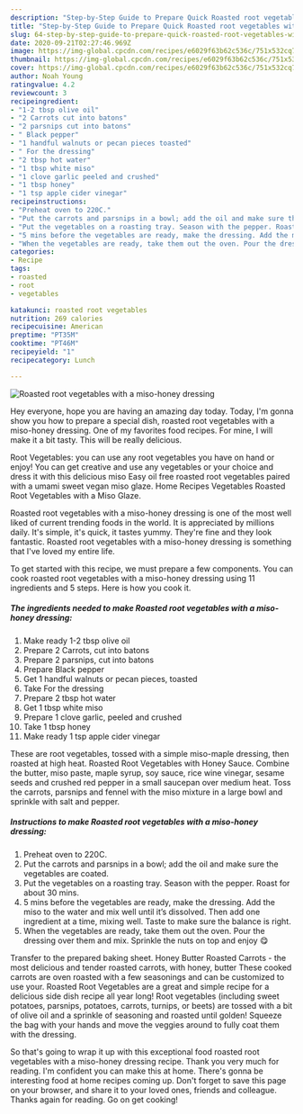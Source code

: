 ```yaml
---
description: "Step-by-Step Guide to Prepare Quick Roasted root vegetables with a miso-honey dressing"
title: "Step-by-Step Guide to Prepare Quick Roasted root vegetables with a miso-honey dressing"
slug: 64-step-by-step-guide-to-prepare-quick-roasted-root-vegetables-with-a-miso-honey-dressing
date: 2020-09-21T02:27:46.969Z
image: https://img-global.cpcdn.com/recipes/e6029f63b62c536c/751x532cq70/roasted-root-vegetables-with-a-miso-honey-dressing-recipe-main-photo.jpg
thumbnail: https://img-global.cpcdn.com/recipes/e6029f63b62c536c/751x532cq70/roasted-root-vegetables-with-a-miso-honey-dressing-recipe-main-photo.jpg
cover: https://img-global.cpcdn.com/recipes/e6029f63b62c536c/751x532cq70/roasted-root-vegetables-with-a-miso-honey-dressing-recipe-main-photo.jpg
author: Noah Young
ratingvalue: 4.2
reviewcount: 3
recipeingredient:
- "1-2 tbsp olive oil"
- "2 Carrots cut into batons"
- "2 parsnips cut into batons"
- " Black pepper"
- "1 handful walnuts or pecan pieces toasted"
- " For the dressing"
- "2 tbsp hot water"
- "1 tbsp white miso"
- "1 clove garlic peeled and crushed"
- "1 tbsp honey"
- "1 tsp apple cider vinegar"
recipeinstructions:
- "Preheat oven to 220C."
- "Put the carrots and parsnips in a bowl; add the oil and make sure the vegetables are coated."
- "Put the vegetables on a roasting tray. Season with the pepper. Roast for about 30 mins."
- "5 mins before the vegetables are ready, make the dressing. Add the miso to the water and mix well until it’s dissolved. Then add one ingredient at a time, mixing well. Taste to make sure the balance is right."
- "When the vegetables are ready, take them out the oven. Pour the dressing over them and mix. Sprinkle the nuts on top and enjoy 😋"
categories:
- Recipe
tags:
- roasted
- root
- vegetables

katakunci: roasted root vegetables 
nutrition: 269 calories
recipecuisine: American
preptime: "PT35M"
cooktime: "PT46M"
recipeyield: "1"
recipecategory: Lunch

---
```



![Roasted root vegetables with a miso-honey dressing](https://img-global.cpcdn.com/recipes/e6029f63b62c536c/751x532cq70/roasted-root-vegetables-with-a-miso-honey-dressing-recipe-main-photo.jpg)

Hey everyone, hope you are having an amazing day today. Today, I'm gonna show you how to prepare a special dish, roasted root vegetables with a miso-honey dressing. One of my favorites food recipes. For mine, I will make it a bit tasty. This will be really delicious.

Root Vegetables: you can use any root vegetables you have on hand or enjoy! You can get creative and use any vegetables or your choice and dress it with this delicious miso Easy oil free roasted root vegetables paired with a umami sweet vegan miso glaze. Home Recipes Vegetables Roasted Root Vegetables with a Miso Glaze.

Roasted root vegetables with a miso-honey dressing is one of the most well liked of current trending foods in the world. It is appreciated by millions daily. It's simple, it's quick, it tastes yummy. They're fine and they look fantastic. Roasted root vegetables with a miso-honey dressing is something that I've loved my entire life.


To get started with this recipe, we must prepare a few components. You can cook roasted root vegetables with a miso-honey dressing using 11 ingredients and 5 steps. Here is how you cook it.

<!--inarticleads1-->

##### The ingredients needed to make Roasted root vegetables with a miso-honey dressing:

1. Make ready 1-2 tbsp olive oil
1. Prepare 2 Carrots, cut into batons
1. Prepare 2 parsnips, cut into batons
1. Prepare  Black pepper
1. Get 1 handful walnuts or pecan pieces, toasted
1. Take  For the dressing
1. Prepare 2 tbsp hot water
1. Get 1 tbsp white miso
1. Prepare 1 clove garlic, peeled and crushed
1. Take 1 tbsp honey
1. Make ready 1 tsp apple cider vinegar


These are root vegetables, tossed with a simple miso-maple dressing, then roasted at high heat. Roasted Root Vegetables with Honey Sauce. Combine the butter, miso paste, maple syrup, soy sauce, rice wine vinegar, sesame seeds and crushed red pepper in a small saucepan over medium heat. Toss the carrots, parsnips and fennel with the miso mixture in a large bowl and sprinkle with salt and pepper. 

<!--inarticleads2-->

##### Instructions to make Roasted root vegetables with a miso-honey dressing:

1. Preheat oven to 220C.
1. Put the carrots and parsnips in a bowl; add the oil and make sure the vegetables are coated.
1. Put the vegetables on a roasting tray. Season with the pepper. Roast for about 30 mins.
1. 5 mins before the vegetables are ready, make the dressing. Add the miso to the water and mix well until it’s dissolved. Then add one ingredient at a time, mixing well. Taste to make sure the balance is right.
1. When the vegetables are ready, take them out the oven. Pour the dressing over them and mix. Sprinkle the nuts on top and enjoy 😋


Transfer to the prepared baking sheet. Honey Butter Roasted Carrots - the most delicious and tender roasted carrots, with honey, butter These cooked carrots are oven roasted with a few seasonings and can be customized to use your. Roasted Root Vegetables are a great and simple recipe for a delicious side dish recipe all year long! Root vegetables (including sweet potatoes, parsnips, potatoes, carrots, turnips, or beets) are tossed with a bit of olive oil and a sprinkle of seasoning and roasted until golden! Squeeze the bag with your hands and move the veggies around to fully coat them with the dressing. 

So that's going to wrap it up with this exceptional food roasted root vegetables with a miso-honey dressing recipe. Thank you very much for reading. I'm confident you can make this at home. There's gonna be interesting food at home recipes coming up. Don't forget to save this page on your browser, and share it to your loved ones, friends and colleague. Thanks again for reading. Go on get cooking!
